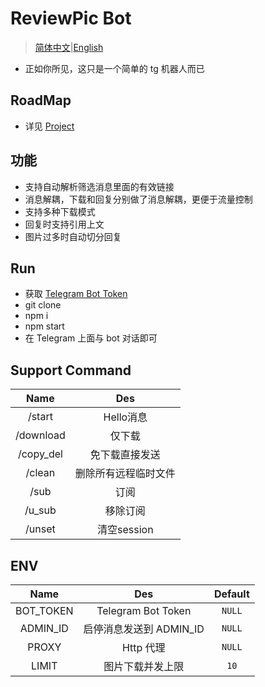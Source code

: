 # ReviewPic Bot

> [简体中文](./README.ZH.md)|[English](./README.md)

* 正如你所见，这只是一个简单的 tg 机器人而已

## RoadMap

* 详见 [Project](https://github.com/IITII/tg_setu_bot/projects/1)

## 功能

* 支持自动解析筛选消息里面的有效链接
* 消息解耦，下载和回复分别做了消息解耦，更便于流量控制
* 支持多种下载模式
* 回复时支持引用上文
* 图片过多时自动切分回复

## Run

* 获取 [Telegram Bot Token](https://sendpulse.com/knowledge-base/chatbot/create-telegram-chatbot)
* git clone
* npm i
* npm start
* 在 Telegram 上面与 bot 对话即可

## Support Command

|   Name    |    Des     |
|:---------:|:----------:|
|  /start   |  Hello消息   |
| /download |    仅下载     |
| /copy_del |  免下载直接发送   |
|  /clean   | 删除所有远程临时文件 |
|   /sub    |     订阅     |
|  /u_sub   |    移除订阅    |
|  /unset   | 清空session  |

## ENV

|   Name    |           Des           | Default |
| :-------: | :---------------------: | :-----: |
| BOT_TOKEN |   Telegram Bot Token    | `NULL`  |
| ADMIN_ID  | 启停消息发送到 ADMIN_ID | `NULL`  |
|   PROXY   |        Http 代理        | `NULL`  |
|   LIMIT   |    图片下载并发上限     |  `10`   |

